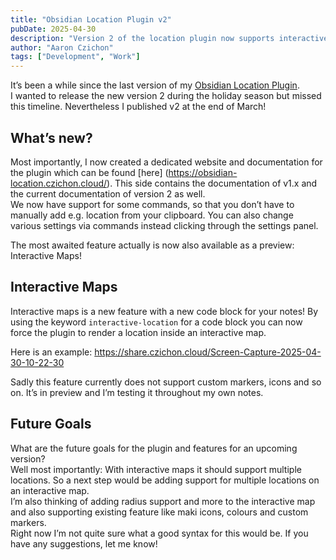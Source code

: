```yaml
---
title: "Obsidian Location Plugin v2"
pubDate: 2025-04-30
description: "Version 2 of the location plugin now supports interactive maps!"
author: "Aaron Czichon"
tags: ["Development", "Work"]
---
```


It’s been a while since the last version of my [Obsidian Location Plugin](https://github.com/aaronczichon/obsidian-location-plugin).   
I wanted to release the new version 2 during the holiday season but missed this timeline. Nevertheless I published v2 at the end of March!   

## What’s new?

Most importantly, I now created a dedicated website and documentation for the plugin which can be found [here] (https://obsidian-location.czichon.cloud/). This side contains the documentation of v1.x and the current documentation of version 2 as well.    
We now have support for some commands, so that you don’t have to manually add e.g. location from your clipboard. You can also change various settings via commands instead clicking through the settings panel.

The most awaited feature actually is now also available as a preview: Interactive Maps!

## Interactive Maps

Interactive maps is a new feature with a new code block for your notes!
By using the keyword `interactive-location` for a code block you can now force the plugin to render a location inside an interactive map.

Here is an example: https://share.czichon.cloud/Screen-Capture-2025-04-30-10-22-30

Sadly this feature currently does not support custom markers, icons and so on. It’s in preview and I’m testing it throughout my own notes.

## Future Goals

What are the future goals for the plugin and features for an upcoming version?   
Well most importantly: With interactive maps it should support multiple locations. So a next step would be adding support for multiple locations on an interactive map.    
I’m also thinking of adding radius support and more to the interactive map and also supporting existing feature like maki icons, colours and custom markers.    
Right now I’m not quite sure what a good syntax for this would be. If you have any suggestions, let me know!
